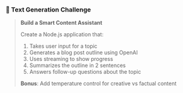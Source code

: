 ### **🎯 Text Generation Challenge**

> **Build a Smart Content Assistant**
>
> Create a Node.js application that:
> 1. Takes user input for a topic
> 2. Generates a blog post outline using OpenAI
> 3. Uses streaming to show progress
> 4. Summarizes the outline in 2 sentences
> 5. Answers follow-up questions about the topic
> 
> **Bonus**: Add temperature control for creative vs factual content
